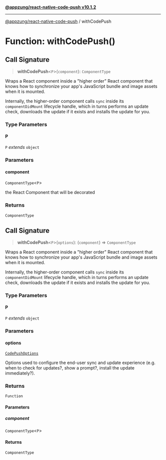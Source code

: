 [**@appzung/react-native-code-push v10.1.2**](../README.md)

---

[@appzung/react-native-code-push](../README.md) / withCodePush

# Function: withCodePush()

## Call Signature

> **withCodePush**\<`P`\>(`component`): `ComponentType`

Wraps a React component inside a "higher order" React component that knows how to synchronize your app's JavaScript bundle and image assets when it is mounted.

Internally, the higher-order component calls `sync` inside its `componentDidMount` lifecycle handle, which in turns performs an update check, downloads the update if it exists and installs the update for you.

### Type Parameters

#### P

`P` _extends_ `object`

### Parameters

#### component

`ComponentType`\<`P`\>

the React Component that will be decorated

### Returns

`ComponentType`

## Call Signature

> **withCodePush**\<`P`\>(`options`): (`component`) => `ComponentType`

Wraps a React component inside a "higher order" React component that knows how to synchronize your app's JavaScript bundle and image assets when it is mounted.

Internally, the higher-order component calls `sync` inside its `componentDidMount` lifecycle handle, which in turns performs an update check, downloads the update if it exists and installs the update for you.

### Type Parameters

#### P

`P` _extends_ `object`

### Parameters

#### options

[`CodePushOptions`](../interfaces/CodePushOptions.md)

Options used to configure the end-user sync and update experience (e.g. when to check for updates?, show a prompt?, install the update immediately?).

### Returns

`Function`

#### Parameters

##### component

`ComponentType`\<`P`\>

#### Returns

`ComponentType`

